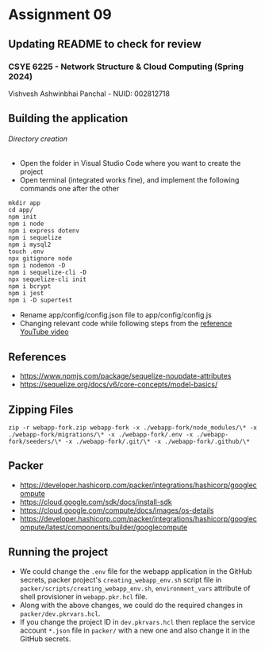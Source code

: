 # Assignment 09
 
## Updating README to check for review

### CSYE 6225 - Network Structure & Cloud Computing (Spring 2024)
Vishvesh Ashwinbhai Panchal - NUID: 002812718

## Building the application
###### Directory creation
* Open the folder in Visual Studio Code where you want to create the project
* Open terminal (integrated works fine), and implement the following commands one after the other
```
mkdir app
cd app/
npm init
npm i node
npm i express dotenv
npm i sequelize
npm i mysql2
touch .env
npx gitignore node
npm i nodemon -D
npm i sequelize-cli -D
npx sequelize-cli init
npm i bcrypt
npm i jest
npm i -D supertest
```
* Rename app/config/config.json file to app/config/config.js
* Changing relevant code while following steps from the [reference YouTube video](https://www.youtube.com/watch?v=VyEKwp6Q4fY)

## References
* https://www.npmjs.com/package/sequelize-noupdate-attributes
* https://sequelize.org/docs/v6/core-concepts/model-basics/


## Zipping Files
```
zip -r webapp-fork.zip webapp-fork -x ./webapp-fork/node_modules/\* -x ./webapp-fork/migrations/\* -x ./webapp-fork/.env -x ./webapp-fork/seeders/\* -x ./webapp-fork/.git/\* -x ./webapp-fork/.github/\*
```


## Packer
* https://developer.hashicorp.com/packer/integrations/hashicorp/googlecompute
* https://cloud.google.com/sdk/docs/install-sdk
* https://cloud.google.com/compute/docs/images/os-details
* https://developer.hashicorp.com/packer/integrations/hashicorp/googlecompute/latest/components/builder/googlecompute


## Running the project
* We could change the `.env` file for the webapp application in the GitHub secrets, packer project's `creating_webapp_env.sh` script file in `packer/scripts/creating_webapp_env.sh`, `environment_vars` attribute of shell provisioner in `webapp.pkr.hcl` file.
* Along with the above changes, we could do the required changes in `packer/dev.pkrvars.hcl`.
* If you change the project ID in `dev.pkrvars.hcl` then replace the service account `*.json` file in `packer/` with a new one and also change it in the GitHub secrets.
